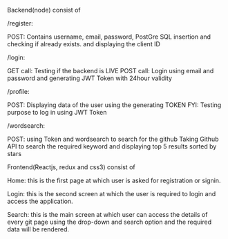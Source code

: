  Backend(node) consist of
  
   /register: 

   POST: Contains username, email, password, PostGre SQL insertion and checking if already exists. and displaying the client ID

   /login:

   GET call: Testing if the backend is LIVE
   POST call: Login using email and password and generating JWT Token with 24hour validity
   
   /profile: 

   POST: Displaying data of the user using the generating TOKEN FYI: Testing purpose to log in using JWT Token

   /wordsearch: 

   POST: using Token and wordsearch to search for the github Taking Github API to search the required keyword and displaying      top 5 results sorted by stars

  Frontend(Reactjs, redux and css3) consist of

   Home: this is the first page at which user is asked for registration or signin.

   Login: this is the second screen at which the user is required to login and access the application.

   Search:  this is the main screen at which user can access the details of every git page using the drop-down and search          option and the required data will be rendered.
